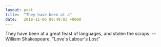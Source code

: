```yaml
---
layout: post
title:  "They have been at a"
date:   2018-11-06 09:49:03 +0000
---
```

They have been at a great feast of languages, and stolen the scraps.
		-- William Shakespeare, "Love's Labour's Lost"

